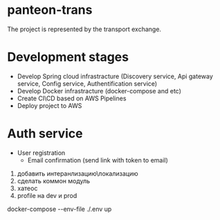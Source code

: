 # panteon-trans
The project is represented by the transport exchange.



# Development stages

  * Develop Spring cloud infrastracture (Discovery service, Api gateway service, Config service, Authentification service)
  * Develop Docker infrastracture (docker-compose and etc)
  * Create CI\CD based on AWS Pipelines
  * Deploy project to AWS
  

# Auth service
  * User registration
      * Email confirmation (send link with token to email)
      

    
1. добавить интеранлизацию\локализацию
2. сделать коммон модуль
3. хатеос
4. profile на dev и prod



docker-compose --env-file ./.env up



